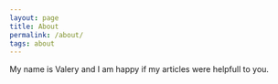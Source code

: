 ```yaml
---
layout: page
title: About
permalink: /about/
tags: about
---
```


My name is Valery and I am happy if my articles were helpfull to you.
